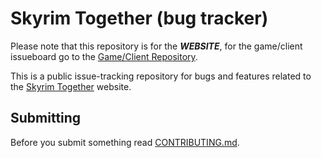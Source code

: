 # Skyrim Together (bug tracker)

Please note that this repository is for the ***WEBSITE***, for the game/client issueboard go to the [Game/Client Repository](https://github.com/SkyrimTogether/issues-game/).

This is a public issue-tracking repository for bugs and features related to the [Skyrim Together](https://skyrim-together.com/) website.

## Submitting

Before you submit something read [CONTRIBUTING.md](CONTRIBUTING.md).
